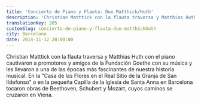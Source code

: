 ```yaml
---
title: 'Concierto de Piano y Flauta: Duo Matthick/Huth'
description: 'Christian Matttick con la flauta traversa y Matthias Huth con el piano cautivaron a promotores y amigos de la Fundación Goethe con su música y les llevaron a una de las épocas más fascinantes de nuestra historia musical. '
translationKey: 205
customSlug: concierto-de-piano-y-flauta-duo-matthickhuth
city: Barcelona
date: 2014-11-12 20:00:00
---
```


Christian Matttick con la flauta traversa y Matthias Huth con el piano cautivaron a promotores y amigos de la Fundación Goethe con su música y les llevaron a una de las épocas más fascinantes de nuestra historia musical. En la "Casa de las Flores en el Real Sitio de la Granja de San Ildefonso" o en la pequeña Capilla de la Iglesia de Santa Anna en Barcelona tocaron obras de Beethoven, Schubert y Mozart, cuyos caminos se cruzaron en Viena.
